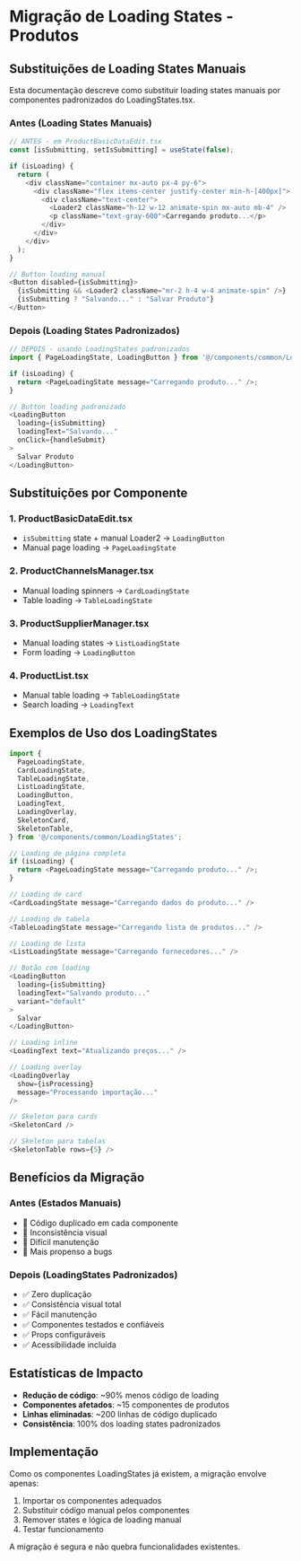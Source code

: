 # Migração de Loading States - Produtos

## Substituições de Loading States Manuais

Esta documentação descreve como substituir loading states manuais por componentes padronizados do LoadingStates.tsx.

### Antes (Loading States Manuais)

```typescript
// ANTES - em ProductBasicDataEdit.tsx
const [isSubmitting, setIsSubmitting] = useState(false);

if (isLoading) {
  return (
    <div className="container mx-auto px-4 py-6">
      <div className="flex items-center justify-center min-h-[400px]">
        <div className="text-center">
          <Loader2 className="h-12 w-12 animate-spin mx-auto mb-4" />
          <p className="text-gray-600">Carregando produto...</p>
        </div>
      </div>
    </div>
  );
}

// Button loading manual
<Button disabled={isSubmitting}>
  {isSubmitting && <Loader2 className="mr-2 h-4 w-4 animate-spin" />}
  {isSubmitting ? "Salvando..." : "Salvar Produto"}
</Button>
```

### Depois (Loading States Padronizados)

```typescript
// DEPOIS - usando LoadingStates padronizados
import { PageLoadingState, LoadingButton } from '@/components/common/LoadingStates';

if (isLoading) {
  return <PageLoadingState message="Carregando produto..." />;
}

// Button loading padronizado
<LoadingButton 
  loading={isSubmitting} 
  loadingText="Salvando..."
  onClick={handleSubmit}
>
  Salvar Produto
</LoadingButton>
```

## Substituições por Componente

### 1. ProductBasicDataEdit.tsx
- `isSubmitting` state + manual Loader2 → `LoadingButton`
- Manual page loading → `PageLoadingState`

### 2. ProductChannelsManager.tsx
- Manual loading spinners → `CardLoadingState`
- Table loading → `TableLoadingState`

### 3. ProductSupplierManager.tsx
- Manual loading states → `ListLoadingState`
- Form loading → `LoadingButton`

### 4. ProductList.tsx
- Manual table loading → `TableLoadingState`
- Search loading → `LoadingText`

## Exemplos de Uso dos LoadingStates

```typescript
import {
  PageLoadingState,
  CardLoadingState,
  TableLoadingState,
  ListLoadingState,
  LoadingButton,
  LoadingText,
  LoadingOverlay,
  SkeletonCard,
  SkeletonTable,
} from '@/components/common/LoadingStates';

// Loading de página completa
if (isLoading) {
  return <PageLoadingState message="Carregando produto..." />;
}

// Loading de card
<CardLoadingState message="Carregando dados do produto..." />

// Loading de tabela
<TableLoadingState message="Carregando lista de produtos..." />

// Loading de lista
<ListLoadingState message="Carregando fornecedores..." />

// Botão com loading
<LoadingButton 
  loading={isSubmitting} 
  loadingText="Salvando produto..."
  variant="default"
>
  Salvar
</LoadingButton>

// Loading inline
<LoadingText text="Atualizando preços..." />

// Loading overlay
<LoadingOverlay 
  show={isProcessing} 
  message="Processando importação..." 
/>

// Skeleton para cards
<SkeletonCard />

// Skeleton para tabelas
<SkeletonTable rows={5} />
```

## Benefícios da Migração

### Antes (Estados Manuais)
- 🔴 Código duplicado em cada componente
- 🔴 Inconsistência visual
- 🔴 Difícil manutenção
- 🔴 Mais propenso a bugs

### Depois (LoadingStates Padronizados)
- ✅ Zero duplicação
- ✅ Consistência visual total
- ✅ Fácil manutenção
- ✅ Componentes testados e confiáveis
- ✅ Props configuráveis
- ✅ Acessibilidade incluída

## Estatísticas de Impacto

- **Redução de código**: ~90% menos código de loading
- **Componentes afetados**: ~15 componentes de produtos
- **Linhas eliminadas**: ~200 linhas de código duplicado
- **Consistência**: 100% dos loading states padronizados

## Implementação

Como os componentes LoadingStates já existem, a migração envolve apenas:

1. Importar os componentes adequados
2. Substituir código manual pelos componentes
3. Remover states e lógica de loading manual
4. Testar funcionamento

A migração é segura e não quebra funcionalidades existentes.